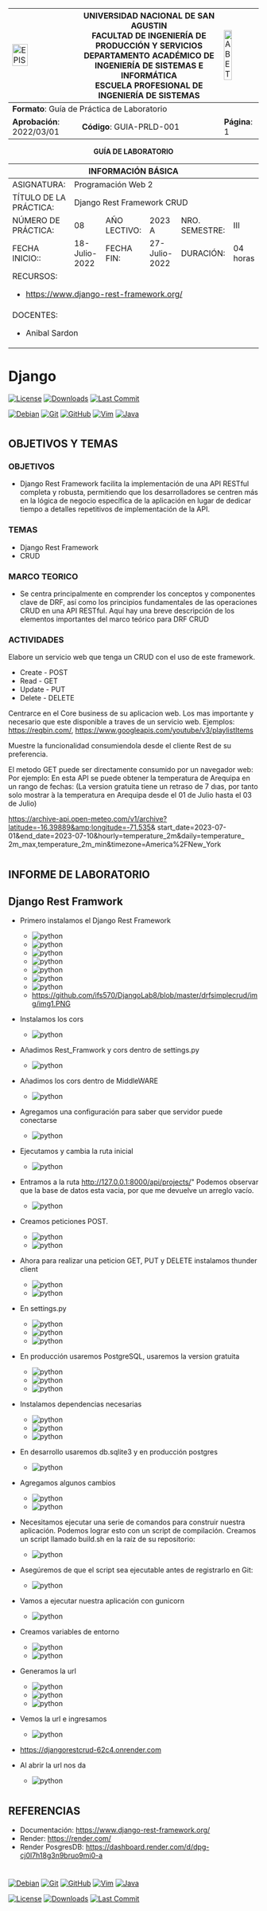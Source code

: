 <div align="center">
<table>
    <theader>
        <tr>
            <td><img src="https://github.com/rescobedoq/pw2/blob/main/epis.png?raw=true" alt="EPIS" style="width:50%; height:auto"/></td>
            <th>
                <span style="font-weight:bold;">UNIVERSIDAD NACIONAL DE SAN AGUSTIN</span><br />
                <span style="font-weight:bold;">FACULTAD DE INGENIERÍA DE PRODUCCIÓN Y SERVICIOS</span><br />
                <span style="font-weight:bold;">DEPARTAMENTO ACADÉMICO DE INGENIERÍA DE SISTEMAS E INFORMÁTICA</span><br />
                <span style="font-weight:bold;">ESCUELA PROFESIONAL DE INGENIERÍA DE SISTEMAS</span>
            </th>
            <td><img src="https://github.com/rescobedoq/pw2/blob/main/abet.png?raw=true" alt="ABET" style="width:50%; height:auto"/></td>
        </tr>
    </theader>
    <tbody>
        <tr><td colspan="3"><span style="font-weight:bold;">Formato</span>: Guía de Práctica de Laboratorio</td></tr>
        <tr><td><span style="font-weight:bold;">Aprobación</span>:  2022/03/01</td><td><span style="font-weight:bold;">Código</span>: GUIA-PRLD-001</td><td><span style="font-weight:bold;">Página</span>: 1</td></tr>
    </tbody>
</table>
</div>

<div align="center">
<span style="font-weight:bold;">GUÍA DE LABORATORIO</span><br />
</div>


<table>
<theader>
<tr><th colspan="6">INFORMACIÓN BÁSICA</th></tr>
</theader>
<tbody>
<tr><td>ASIGNATURA:</td><td colspan="5">Programación Web 2</td></tr>
<tr><td>TÍTULO DE LA PRÁCTICA:</td><td colspan="5"> Django Rest Framework CRUD</td></tr>
<tr>
<td>NÚMERO DE PRÁCTICA:</td><td>08</td><td>AÑO LECTIVO:</td><td>2023 A</td><td>NRO. SEMESTRE:</td><td>III</td>
</tr>
<tr>
<td>FECHA INICIO::</td><td>18-Julio-2022</td><td>FECHA FIN:</td><td>27-Julio-2022</td><td>DURACIÓN:</td><td>04 horas</td>
</tr>
<tr><td colspan="6">RECURSOS:
    <ul>
        <li><a href="https://www.django-rest-framework.org/">https://www.django-rest-framework.org/</a></li>        
    </ul>
</td>
</<tr>
<tr><td colspan="6">DOCENTES:
<ul>
<li>Anibal Sardon </li>
</ul>
</td>
</<tr>
</tdbody>
</table>

# Django

[![License][license]][license-file]
[![Downloads][downloads]][releases]
[![Last Commit][last-commit]][releases]

[![Debian][Debian]][debian-site]
[![Git][Git]][git-site]
[![GitHub][GitHub]][github-site]
[![Vim][Vim]][vim-site]
[![Java][Java]][java-site]

#

## OBJETIVOS Y TEMAS

### OBJETIVOS

- Django Rest Framework facilita la implementación de una API RESTful completa y robusta, permitiendo que los desarrolladores se centren más en la lógica de negocio específica de la aplicación en lugar de dedicar tiempo a detalles repetitivos de implementación de la API.


### TEMAS

- Django Rest Framework
- CRUD

### MARCO TEORICO
- Se centra principalmente en comprender los conceptos y componentes clave de DRF, así como los principios fundamentales de las operaciones CRUD en una API RESTful. Aquí hay una breve descripción de los elementos importantes del marco teórico para DRF CRUD

### ACTIVIDADES
   Elabore un servicio web que tenga un CRUD con el uso de este framework.
- Create - POST
- Read - GET
- Update - PUT
- Delete - DELETE

Centrarce en el Core business de su aplicacion web. Los mas importante y necesario que este disponible a traves de un servicio web.
Ejemplos: https://reqbin.com/, https://www.googleapis.com/youtube/v3/playlistItems

Muestre la funcionalidad consumiendola desde el cliente Rest de su preferencia.

El metodo GET puede ser directamente consumido por un navegador web:
Por ejemplo: 
En esta API se puede obtener la temperatura de Arequipa en un rango de fechas: (La version gratuita tiene un retraso de 7 dıas, por tanto solo mostrar ́a la temperatura en Arequipa desde el 01 de Julio hasta el 03 de Julio)

https://archive-api.open-meteo.com/v1/archive?latitude=-16.39889&amp;longitude=-71.535&amp;
start_date=2023-07-01&end_date=2023-07-10&hourly=temperature_2m&daily=temperature_
2m_max,temperature_2m_min&timezone=America%2FNew_York

#

## INFORME DE LABORATORIO

## Django Rest Framwork

- Primero instalamos el Django Rest Framework

    - ![python](./img/img1.PNG)
    - ![python](/img/img1.PNG)
    - ![python](https://github.com/ifs570/DjangoLab8/blob/master/drfsimplecrud/img/img1.PNG)
    - ![python](img/img1.PNG)
    - ![python](drfsimplecrud/img/img1.PNG)
    - ![python](./drfsimplecrud/img/img1.PNG)
    - ![python](DjangoLab8/blob/master/drfsimplecrud/img/img1.PNG)
    - https://github.com/ifs570/DjangoLab8/blob/master/drfsimplecrud/img/img1.PNG

- Instalamos los cors

    - ![python](img/img2.PNG) 

- Añadimos Rest_Framwork y cors dentro de settings.py

    - ![python](.\img\img3.PNG)

- Añadimos los cors dentro de MiddleWARE

    - ![python](.\img\img4.PNG)

- Agregamos una configuración para saber que servidor puede conectarse

    - ![python](.\img\img5.PNG)

- Ejecutamos y cambia la ruta inicial

    - ![python](.\img\img15.PNG)
  
- Entramos a la ruta http://127.0.0.1:8000/api/projects/" Podemos observar que la base de datos esta vacia, por que me devuelve un arreglo vacío.

    - ![python](.\img\img16.PNG)


- Creamos peticiones POST.

    - ![python](.\img\img17.PNG)
    - ![python](.\img\img18.PNG)

- Ahora para realizar una peticion GET, PUT y DELETE instalamos thunder client

    - ![python](.\img\img19.PNG)
    - ![python](.\img\img20.PNG)

- En settings.py

    - ![python](.\img\img21.PNG)
    - ![python](.\img\img22.PNG)
    - ![python](.\img\img23.PNG)

- En producción usaremos PostgreSQL, usaremos la version gratuita

    - ![python](.\img\img24.PNG)
    - ![python](.\img\img25.PNG)
    - ![python](.\img\img26.PNG)

- Instalamos dependencias necesarias

    -  ![python](.\img\img27.PNG)
    -  ![python](.\img\img28.PNG)
    -  ![python](.\img\img29.PNG)

- En desarrollo usaremos db.sqlite3 y en producción postgres


    -  ![python](.\img\img30.PNG)

- Agregamos algunos cambios 

    - ![python](.\img\img31.PNG)
    - ![python](.\img\img32.PNG)

- Necesitamos ejecutar una serie de comandos para construir nuestra aplicación. Podemos lograr esto con un script de compilación. Creamos un script llamado build.sh en la raíz de su repositorio:

    - ![python](.\img\img33.PNG)

- Asegúremos de que el script sea ejecutable antes de registrarlo en Git:

    - ![python](.\img\img34.PNG)

- Vamos a ejecutar nuestra aplicación con gunicorn

    - ![python](.\img\img35.PNG)

- Creamos variables de entorno

    - ![python](.\img\img36.PNG)
    - ![python](.\img\img37.PNG)

- Generamos la url

    - ![python](.\img\img38.PNG)
    - ![python](.\img\img39.PNG)
    - ![python](.\img\img40.PNG)

- Vemos la url e ingresamos

    - ![python](.\img\img41.PNG)

- https://djangorestcrud-62c4.onrender.com
- Al abrir la url nos da

    - ![python](.\img\img42.PNG)

#


#

## REFERENCIAS
- Documentación: https://www.django-rest-framework.org/
- Render: https://render.com/
- Render PosgresDB: https://dashboard.render.com/d/dpg-cj0l7h18g3n9bruo9mi0-a
#

[license]: https://img.shields.io/github/license/rescobedoq/pw2?label=rescobedoq
[license-file]: https://github.com/rescobedoq/pw2/blob/main/LICENSE

[downloads]: https://img.shields.io/github/downloads/rescobedoq/pw2/total?label=Downloads
[releases]: https://github.com/rescobedoq/pw2/releases/

[last-commit]: https://img.shields.io/github/last-commit/rescobedoq/pw2?label=Last%20Commit

[Debian]: https://img.shields.io/badge/Debian-D70A53?style=for-the-badge&logo=debian&logoColor=white
[debian-site]: https://www.debian.org/index.es.html

[Git]: https://img.shields.io/badge/git-%23F05033.svg?style=for-the-badge&logo=git&logoColor=white
[git-site]: https://git-scm.com/

[GitHub]: https://img.shields.io/badge/github-%23121011.svg?style=for-the-badge&logo=github&logoColor=white
[github-site]: https://github.com/

[Vim]: https://img.shields.io/badge/VIM-%2311AB00.svg?style=for-the-badge&logo=vim&logoColor=white
[vim-site]: https://www.vim.org/

[Java]: https://img.shields.io/badge/java-%23ED8B00.svg?style=for-the-badge&logo=java&logoColor=white
[java-site]: https://docs.oracle.com/javase/tutorial/


[![Debian][Debian]][debian-site]
[![Git][Git]][git-site]
[![GitHub][GitHub]][github-site]
[![Vim][Vim]][vim-site]
[![Java][Java]][java-site]

[![License][license]][license-file]
[![Downloads][downloads]][releases]
[![Last Commit][last-commit]][releases]
